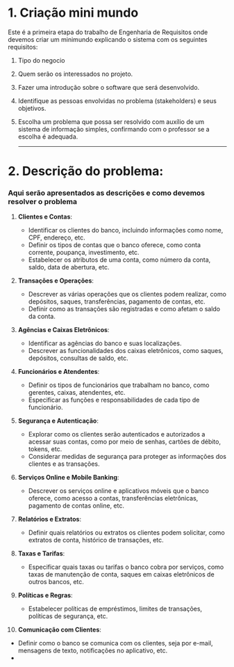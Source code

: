 

# 1. Criação mini mundo

Este é a primeira etapa do trabalho de Engenharia de Requisitos onde devemos criar um minimundo explicando o sistema com os seguintes requisitos:
1. Tipo do negocio
2. Quem serão os interessados no projeto.
3. Fazer uma introdução sobre o software que será desenvolvido.
4. Identifique as pessoas envolvidas no problema (stakeholders) e seus objetivos.
5. Escolha um problema que possa ser resolvido com auxílio de um sistema de informação simples, confirmando com o professor se a escolha é adequada.

   ---
   
# 2. Descrição do problema:
   ### Aqui serão apresentados as descrições e como devemos resolver o problema

1. **Clientes e Contas**:
   - Identificar os clientes do banco, incluindo informações como nome, CPF, endereço, etc.
   - Definir os tipos de contas que o banco oferece, como conta corrente, poupança, investimento, etc.
   - Estabelecer os atributos de uma conta, como número da conta, saldo, data de abertura, etc.

2. **Transações e Operações**:
   - Descrever as várias operações que os clientes podem realizar, como depósitos, saques, transferências, pagamento de contas, etc.
   - Definir como as transações são registradas e como afetam o saldo da conta.

3. **Agências e Caixas Eletrônicos**:
   - Identificar as agências do banco e suas localizações.
   - Descrever as funcionalidades dos caixas eletrônicos, como saques, depósitos, consultas de saldo, etc.

4. **Funcionários e Atendentes**:
   - Definir os tipos de funcionários que trabalham no banco, como gerentes, caixas, atendentes, etc.
   - Especificar as funções e responsabilidades de cada tipo de funcionário.

5. **Segurança e Autenticação**:
   - Explorar como os clientes serão autenticados e autorizados a acessar suas contas, como por meio de senhas, cartões de débito, tokens, etc.
   - Considerar medidas de segurança para proteger as informações dos clientes e as transações.

6. **Serviços Online e Mobile Banking**:
   - Descrever os serviços online e aplicativos móveis que o banco oferece, como acesso a contas, transferências eletrônicas, pagamento de contas online, etc.

7. **Relatórios e Extratos**:
   - Definir quais relatórios ou extratos os clientes podem solicitar, como extratos de conta, histórico de transações, etc.

8. **Taxas e Tarifas**:
   - Especificar quais taxas ou tarifas o banco cobra por serviços, como taxas de manutenção de conta, saques em caixas eletrônicos de outros bancos, etc.

9. **Políticas e Regras**:
   - Estabelecer políticas de empréstimos, limites de transações, políticas de segurança, etc.

10. **Comunicação com Clientes**:
   - Definir como o banco se comunica com os clientes, seja por e-mail, mensagens de texto, notificações no aplicativo, etc.
   - 
